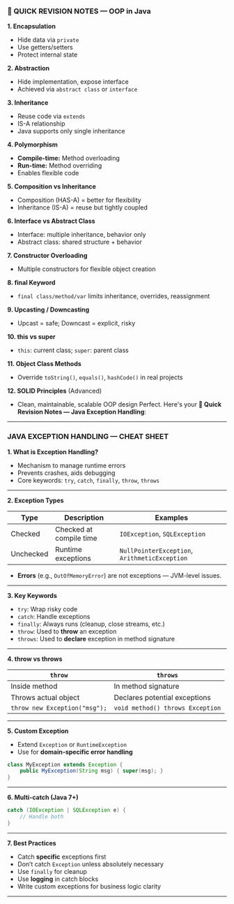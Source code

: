 ### 📝 QUICK REVISION NOTES — OOP in Java

**1. Encapsulation**

* Hide data via `private`
* Use getters/setters
* Protect internal state

**2. Abstraction**

* Hide implementation, expose interface
* Achieved via `abstract class` or `interface`

**3. Inheritance**

* Reuse code via `extends`
* IS-A relationship
* Java supports only single inheritance

**4. Polymorphism**

* **Compile-time:** Method overloading
* **Run-time:** Method overriding
* Enables flexible code

**5. Composition vs Inheritance**

* Composition (HAS-A) = better for flexibility
* Inheritance (IS-A) = reuse but tightly coupled

**6. Interface vs Abstract Class**

* Interface: multiple inheritance, behavior only
* Abstract class: shared structure + behavior

**7. Constructor Overloading**

* Multiple constructors for flexible object creation

**8. final Keyword**

* `final class/method/var` limits inheritance, overrides, reassignment

**9. Upcasting / Downcasting**

* Upcast = safe; Downcast = explicit, risky

**10. this vs super**

* `this`: current class; `super`: parent class

**11. Object Class Methods**

* Override `toString()`, `equals()`, `hashCode()` in real projects

**12. SOLID Principles** (Advanced)

* Clean, maintainable, scalable OOP design
Perfect. Here's your **📝 Quick Revision Notes — Java Exception Handling**:

---

### JAVA EXCEPTION HANDLING — CHEAT SHEET

**1. What is Exception Handling?**

* Mechanism to manage runtime errors
* Prevents crashes, aids debugging
* Core keywords: `try`, `catch`, `finally`, `throw`, `throws`

---

**2. Exception Types**

| Type      | Description             | Examples                                      |
| --------- | ----------------------- | --------------------------------------------- |
| Checked   | Checked at compile time | `IOException`, `SQLException`                 |
| Unchecked | Runtime exceptions      | `NullPointerException`, `ArithmeticException` |

* **Errors** (e.g., `OutOfMemoryError`) are not exceptions — JVM-level issues.

---

**3. Key Keywords**

* `try`: Wrap risky code
* `catch`: Handle exceptions
* `finally`: Always runs (cleanup, close streams, etc.)
* `throw`: Used to **throw** an exception
* `throws`: Used to **declare** exception in method signature

---

**4. throw vs throws**

| `throw`                       | `throws`                         |
| ----------------------------- | -------------------------------- |
| Inside method                 | In method signature              |
| Throws actual object          | Declares potential exceptions    |
| `throw new Exception("msg");` | `void method() throws Exception` |

---

**5. Custom Exception**

* Extend `Exception` or `RuntimeException`
* Use for **domain-specific error handling**

```java
class MyException extends Exception {
    public MyException(String msg) { super(msg); }
}
```

---

**6. Multi-catch (Java 7+)**

```java
catch (IOException | SQLException e) {
    // Handle both
}
```

---

**7. Best Practices**

* Catch **specific** exceptions first
* Don’t catch `Exception` unless absolutely necessary
* Use `finally` for cleanup
* Use **logging** in catch blocks
* Write custom exceptions for business logic clarity

---
